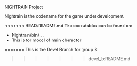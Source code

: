 NIGHTRAIN Project

Nightrain is the codename for the game under development.

<<<<<<< HEAD:README.md
The executables can be found on:

*  Nightrain/bin/ ...
* This is for model of main character

=======
This is the Devel Branch for group B
>>>>>>> devel_b:README.md
